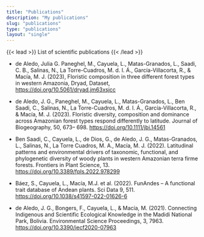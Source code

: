 ```yaml
---
title: "Publications"
description: "My publications"
slug: "publications"
type: "publications"
layout: "single"
---
```


{{< lead >}}
List of scientific publications
{{< /lead >}}

- de Aledo, Julia G. Paneghel, M., Cayuela, L., Matas-Granados, L., Saadi, C. B., Salinas, N., La Torre-Cuadros, M. d. l. Á., García-Villacorta, R., & Macía, M. J. (2023), Floristic composition in three different forest types in western Amazonia, Dryad, Dataset, https://doi.org/10.5061/dryad.jm63xsjcc

- de Aledo, J. G., Paneghel, M., Cayuela, L., Matas-Granados, L., Ben Saadi, C., Salinas, N., La Torre-Cuadros, M. d. l. Á., García-Villacorta, R., & Macía, M. J. (2023). Floristic diversity, composition and dominance across Amazonian forest types respond differently to latitude. Journal of Biogeography, 50, 673– 698. https://doi.org/10.1111/jbi.14561

- Ben Saadi, C., Cayuela, L., de Dios, G., de Aledo, J. G., Matas-Granados, L., Salinas, N., La Torre Cuadros, M. A., Macía, M. J. (2022). Latitudinal patterns and environmental drivers of taxonomic, functional, and phylogenetic diversity of woody plants in western Amazonian terra firme forests. Frontiers in Plant Science, 13. https://doi.org/10.3389/fpls.2022.978299

- Báez, S., Cayuela, L., Macía, M.J. et al. (2022). FunAndes – A functional trait database of Andean plants. Sci Data 9, 511. https://doi.org/10.1038/s41597-022-01626-6

- de Aledo, J. G., Bongers, F., Cayuela, L., & Macía, M. (2021). Connecting Indigenous and Scientific Ecological Knowledge in the Madidi National Park, Bolivia. Environmental Science Proceedings, 3, 7963. https://doi.org/10.3390/iecf2020-07963

